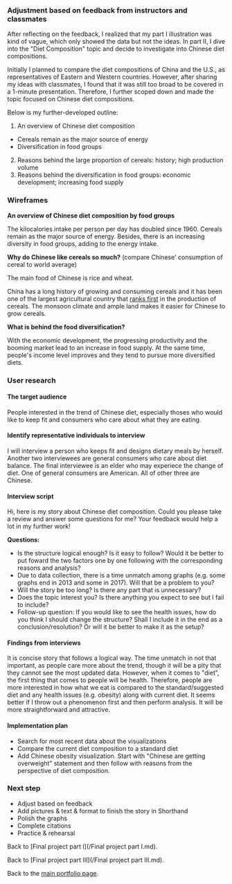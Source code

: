 ### Adjustment based on feedback from instructors and classmates
After reflecting on the feedback, I realized that my part I illustration was kind of vague, which only showed the data but not the ideas. In part II, I dive into the "Diet Composition" topic and decide to investigate into Chinese diet compositions.

Initially I planned to compare the diet compositions of China and the U.S., as representatives of Eastern and Western countries. However, after sharing my ideas with classmates, I found that it was still too broad to be covered in a 1-minute presentation. Therefore, I further scoped down and made the topic focused on Chinese diet compositions.

Below is my further-developed outline:
1. An overview of Chinese diet composition
- Cereals remain as the major source of energy
- Diversification in food groups
2. Reasons behind the large proportion of cereals: history; high production volume
3. Reasons behind the diversification in food groups: economic development; increasing food supply

### Wireframes

**An overview of Chinese diet composition by food groups**

The kilocalories intake per person per day has doubled since 1960. Cereals remain as the major source of energy. Besides, there is an increasing diversity in food groups, adding to the energy intake.
<div class="flourish-embed flourish-chart" data-src="visualisation/8773340"><script src="https://public.flourish.studio/resources/embed.js"></script></div>

**Why do Chinese like cereals so much?** (compare Chinese' consumption of cereal to world average)

The main food of Chinese is rice and wheat. 
<div class="flourish-embed flourish-chart" data-src="visualisation/8774739"><script src="https://public.flourish.studio/resources/embed.js"></script></div>

China has a long history of growing and consuming cereals and it has been one of the largest agricultural country that [ranks first](https://www.fao.org/china/fao-in-china/china-at-a-glance/en/) in the production of cereals. The monsoon climate and ample land makes it easier for Chinese to grow cereals. 
<div class="flourish-embed flourish-chart" data-src="visualisation/8774963"><script src="https://public.flourish.studio/resources/embed.js"></script></div>
<div class="flourish-embed flourish-chart" data-src="visualisation/8774924"><script src="https://public.flourish.studio/resources/embed.js"></script></div>

**What is behind the food diversification?**

With the economic development, the progressing productivity and the booming market lead to an increase in food supply. At the same time, people's income level improves and they tend to pursue more diversified diets.
<div class="flourish-embed flourish-chart" data-src="visualisation/8774992"><script src="https://public.flourish.studio/resources/embed.js"></script></div>

### User research
#### The target audience
People interested in the trend of Chinese diet, especially thoses who would like to keep fit and consumers who care about what they are eating.

#### Identify representative individuals to interview
I will interview a person who keeps fit and designs dietary meals by herself. Another two interviewees are general consumers who care about diet balance. The final interviewee is an elder who may experiece the change of diet. One of general consumers are American. All of other three are Chinese.

#### Interview script
Hi, here is my story about Chinese diet composition. Could you please take a review and answer some questions for me? Your feedback would help a lot in my further work!

**Questions:**
- Is the structure logical enough? Is it easy to follow? Would it be better to put foward the two factors one by one following with the corresponding reasons and analysis?
- Due to data collection, there is a time unmatch among graphs (e.g. some graphs end in 2013 and some in 2017). Will that be a problem to you?
- Will the story be too long? Is there any part that is unnecessary?
- Does the topic interest you? Is there anything you expect to see but I fail to include?
- Follow-up question: If you would like to see the health issues, how do you think I should change the structure? Shall I include it in the end as a conclusion/resolution? Or will it be better to make it as the setup? 

#### Findings from interviews
It is concise story that follows a logical way. The time unmatch in not that important, as people care more about the trend, though it will be a pity that they cannot see the most updated data. However, when it comes to "diet", the first thing that comes to people will be health. Therefore, people are more interested in how what we eat is compared to the standard/suggested diet and any health issues (e.g. obesity) along with current diet. It seems better if I throw out a phenomenon first and then perform analysis. It will be more straightforward and attractive.

#### Implementation plan
- Search for most recent data about the visualizations
- Compare the current diet composition to a standard diet
- Add Chinese obesity visualization. Start with "Chinese are getting overweight" statement and then follow with reasons from the perspective of diet composition.

### Next step
- Adjust based on feedback
- Add pictures & text & format to finish the story in Shorthand
- Polish the graphs
- Complete citations
- Practice & rehearsal 

Back to [Final project part I](/Final project part I.md). 

Back to [Final project part III](/Final project part III.md).

Back to the [main portfolio page](https://tracycccc.github.io/tracy-data-visualization/).
